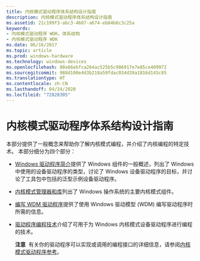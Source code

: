 ```yaml
---
title: 内核模式驱动程序体系结构设计指南
description: 内核模式驱动程序体系结构设计指南
ms.assetid: 21c199f3-abc3-4607-a674-eb84b6c3c25a
keywords:
- 内核模式驱动程序 WDK，体系结构
- 内核模式驱动程序 WDK
ms.date: 06/16/2017
ms.topic: article
ms.prod: windows-hardware
ms.technology: windows-devices
ms.openlocfilehash: 80a66ebfca264ac525b5c986917e7e85ce409972
ms.sourcegitcommit: 988d100e4d3b218a59fdac034d39a1816d145c85
ms.translationtype: HT
ms.contentlocale: zh-CN
ms.lasthandoff: 04/24/2020
ms.locfileid: "72828305"
---
```

# <a name="kernel-mode-driver-architecture-design-guide"></a>内核模式驱动程序体系结构设计指南





本部分提供了一般概念来帮助你了解内核模式编程，并介绍了内核编程的特定技术。 本部分细分为四个部分：

-   [Windows 驱动程序简介](introduction-to-windows-drivers.md)提供了 Windows 组件的一般概述，列出了 Windows 中使用的设备驱动程序的类型，讨论了 Windows 设备驱动程序的目标，并讨论了工具包中包括的泛型示例设备驱动程序。

-   [内核模式管理器和库](kernel-mode-managers-and-libraries.md)列出了 Windows 操作系统的主要内核模式组件。

-   [编写 WDM 驱动程序](writing-wdm-drivers.md)提供了使用 Windows 驱动模型 (WDM) 编写驱动程序时所需的信息。

-   [驱动程序编程技术](driver-programming-techniques.md)介绍了可用于为 Windows 内核模式设备驱动程序进行编程的技术。

    **注意**  有关你的驱动程序可以实现或调用的编程接口的详细信息，请参阅[内核模式驱动程序参考](https://docs.microsoft.com/windows-hardware/drivers/ddi/index)。

     

 

 




